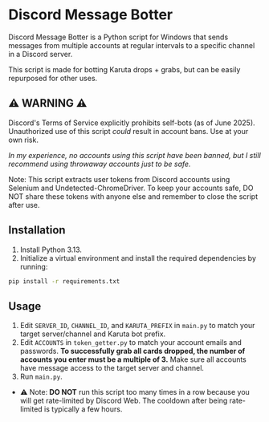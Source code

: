 # Discord Message Botter
Discord Message Botter is a Python script for Windows that sends messages from multiple accounts at regular intervals to a specific channel in a Discord server.

This script is made for botting Karuta drops + grabs, but can be easily repurposed for other uses.

## ⚠️ WARNING ⚠️
Discord's Terms of Service explicitly prohibits self-bots (as of June 2025). Unauthorized use of this script *could* result in account bans. Use at your own risk.

*In my experience, no accounts using this script have been banned, but I still recommend using throwaway accounts just to be safe.*

Note: This script extracts user tokens from Discord accounts using Selenium and Undetected-ChromeDriver. To keep your accounts safe, DO NOT share these tokens with anyone else and remember to close the script after use.

## Installation
1. Install Python 3.13.
2. Initialize a virtual environment and install the required dependencies by running:
```bash
pip install -r requirements.txt
```

## Usage
1. Edit `SERVER_ID`, `CHANNEL_ID`, and `KARUTA_PREFIX` in `main.py` to match your target server/channel and Karuta bot prefix.
2. Edit `ACCOUNTS` in `token_getter.py` to match your account emails and passwords. **To successfully grab all cards dropped, the number of accounts you enter must be a multiple of 3.** Make sure all accounts have message access to the target server and channel. 
3. Run `main.py`.
- ⚠️ Note: **DO NOT** run this script too many times in a row because you will get rate-limited by Discord Web. The cooldown after being rate-limited is typically a few hours.